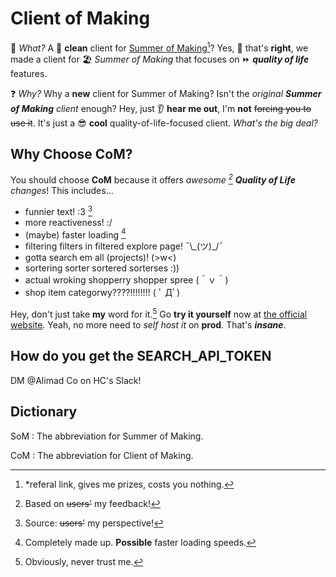 # Client of Making

🤔 _What?_ A 🧹 **clean** client for [Summer of Making](https://summer.hack.club/b29)[^1]? Yes, 🫵 that's **right**, we made a client for 🏖️ _Summer of Making_ that focuses on ⏩ _**quality of life**_ features.

❓ _Why?_ Why a **new** client for Summer of Making? Isn't the _original **Summer of Making** client_ enough? Hey, just 👂 **hear me out**, I'm **not** ~~forcing you to use it~~. It's just a 😎 **cool** quality-of-life-focused client. _What's the big deal?_

[^1]: *referal link, gives me prizes, costs you nothing.

## Why Choose CoM?

You should choose **CoM** because it offers _awesome [^2] **Quality of Life** changes_! This includes...

- funnier text! :3 [^3]
- more reactiveness! :/
- (maybe) faster loading [^4]
- filtering filters in filtered explore page! ¯\\\_(ツ)_/¯
- gotta search em all (projects)! (>w<)
- sortering sorter sortered sorterses \:))
- actual wroking shopperry shopper spree (＾ｖ＾)
- shop item categorwy????!!!!!!!! ( ﾟ Дﾟ)

Hey, don't just take **my** word for it.[^5] Go **try it yourself** now at [the official website](https://client-of-making.quntem.co.uk). Yeah, no more need to _self host it_ on **prod**. That's **_insane_**.

## How do you get the SEARCH_API_TOKEN

DM @Alimad Co on HC's Slack!

[^2]: Based on ~~users'~~ my feedback!
[^3]: Source: ~~users'~~ my perspective!
[^4]: Completely made up. **Possible** faster loading speeds.
[^5]: Obviously, never trust me.

## Dictionary

SoM
: The abbreviation for Summer of Making.

CoM
: The abbreviation for Client of Making.

